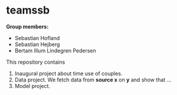 # teamssb

**Group members:**
- Sebastian Hofland
- Sebastian Hejberg
- Bertam Illum Lindegren Pedersen 

This repository contains  
1. Inaugural project about time use of couples. 
2. Data project. We fetch data from **source x** on **y** and show that ...
3. Model project.
